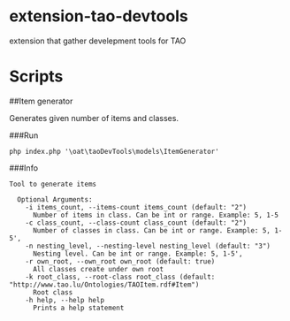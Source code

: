 extension-tao-devtools
======================

extension that gather develepment tools for TAO

# Scripts
##Item generator

Generates given number of items and classes. 

###Run
```shell script
php index.php '\oat\taoDevTools\models\ItemGenerator'
```
###Info
```
Tool to generate items

  Optional Arguments:
    -i items_count, --items-count items_count (default: "2")
      Number of items in class. Can be int or range. Example: 5, 1-5
    -c class_count, --class-count class_count (default: "2")
      Number of classes in class. Can be int or range. Example: 5, 1-5',
    -n nesting_level, --nesting-level nesting_level (default: "3")
      Nesting level. Can be int or range. Example: 5, 1-5',
    -r own_root, --own_root own_root (default: true)
      All classes create under own root
    -k root_class, --root-class root_class (default: "http://www.tao.lu/Ontologies/TAOItem.rdf#Item")
      Root class
    -h help, --help help
      Prints a help statement
```
